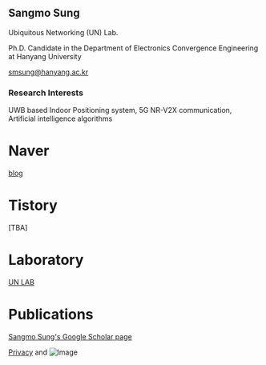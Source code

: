 ## Sangmo Sung

Ubiquitous Networking (UN) Lab.

Ph.D. Candidate in the Department of Electronics Convergence Engineering at Hanyang University

smsung@hanyang.ac.kr

### Research Interests

UWB based Indoor Positioning system, 5G NR-V2X communication,
Artificial intelligence algorithms

# Naver
[blog](https://blog.naver.com/sapitquireputat)

# Tistory
[TBA]

# Laboratory
[UN LAB](http://unlab.hanyang.ac.kr)

# Publications
[Sangmo Sung's Google Scholar page](https://scholar.google.com/citations?view_op=list_works&hl=ko&authuser=1&user=--q2aSkAAAAJ)


[Privacy](https://sangmosung.github.io/homepage/privacy) and ![Image](src)
